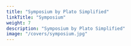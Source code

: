 ```yaml
---
title: "Symposium by Plato Simplified"
linkTitle: "Symposium"
weight: 7
description: "Symposium by Plato Simplified"
image: "/covers/symposium.jpg"
---
```

